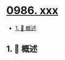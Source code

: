# [0986. xxx](https://github.com/Tdahuyou/TNotes.leetcode/tree/main/notes/0986.%20xxx)

<!-- region:toc -->

- [1. 📝 概述](#1--概述)

<!-- endregion:toc -->

## 1. 📝 概述
